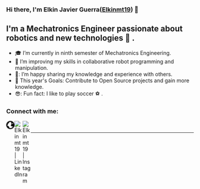 ### Hi there, I'm Elkin Javier Guerra([Elkinmt19][website]) 👋

## I'm a Mechatronics Engineer passionate about robotics and new technologies :mechanical_arm: . 
- :mortar_board: I’m currently in ninth semester of Mechatronics Engineering.
- :robot: I’m improving my skills in collaborative robot programming and manipulation.
- 📄: I’m happy sharing my knowledge and experience with others.
- :goal_net: This year's Goals: Contribute to Open Source projects and gain more knowledge.
- 😎: Fun fact: I like to play soccer :soccer: .

### Connect with me:
[<img align="left" alt="Elkinmt19 | github" width="22px" src="https://raw.githubusercontent.com/iconic/open-iconic/master/svg/globe.svg" />][github]
[<img align="left" alt="Elkinmt19 | LinkedIn" width="22px" src="https://cdn.jsdelivr.net/npm/simple-icons@v3/icons/linkedin.svg" />][linkedin]
[<img align="left" alt="Elkinmt19 | Instagram" width="22px" src="https://cdn.jsdelivr.net/npm/simple-icons@3.13.0/icons/instagram.svg" />][instagram]



<br />

---
[github]: https://github.com/Elkinmt19
[website]: https://github.com/Elkinmt19
[linkedin]: https://www.linkedin.com/in/elkin-guerra-60832b1b3/
[instagram]: https://www.instagram.com/elkin02011/?hl=es-la
